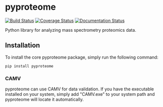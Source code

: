 # pyproteome

[![Build Status](https://img.shields.io/travis/naderm/pyproteome.svg)](https://travis-ci.org/naderm/pyproteome)
[![Coverage Status](https://img.shields.io/coveralls/naderm/pyproteome.svg)](https://coveralls.io/r/naderm/pyproteome?branch=master)
[![Documentation Status](https://readthedocs.org/projects/pyproteome/badge/?version=latest)](https://readthedocs.org/projects/pyproteome/?badge=latest)

Python library for analyzing mass spectrometry proteomics data.

## Installation

To install the core pyproteome package, simply run the following command:

```
pip install pyproteome
```

### CAMV

pyproteome can use CAMV for data validation. If you have the executable
installed on your system, simply add "CAMV.exe" to your system path and
pyproteome will locate it automatically.
